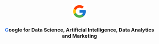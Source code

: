 <p align=center><img src="Google/Google.png" width=10%></p>

<h3 align=center><strong style="color: #4285F4">G</strong>oogle for Data Science, Artificial Intelligence, Data Analytics and Marketing</h3>
